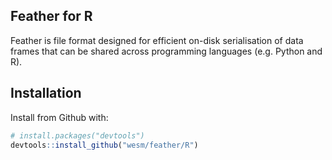 ## Feather for R

Feather is file format designed for efficient on-disk serialisation of data frames that can be shared across programming languages (e.g. Python and R).

## Installation

Install from Github with:

```R
# install.packages("devtools")
devtools::install_github("wesm/feather/R")
```
